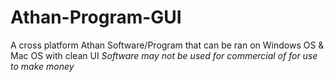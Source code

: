 # Athan-Program-GUI
A cross platform Athan Software/Program that can be ran on Windows OS &amp; Mac OS with clean UI
*Software may not be used for commercial of for use to make money*
